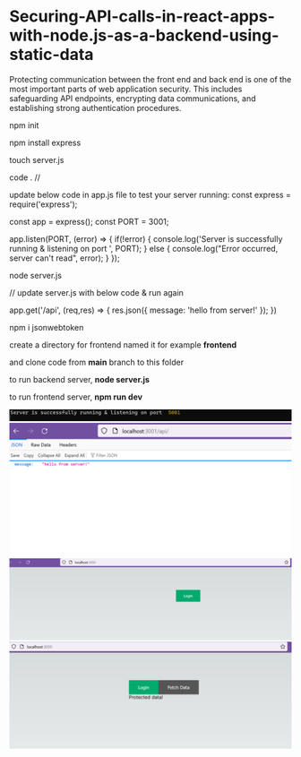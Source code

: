 # Securing-API-calls-in-react-apps-with-node.js-as-a-backend-using-static-data
Protecting communication between the front end and back end is one of the most important parts of web application security. This includes safeguarding API endpoints, encrypting data communications, and establishing strong authentication procedures.


npm init

npm install express

touch server.js

code . //


update below code in app.js file to test your server running:
const express = require('express');

const app = express();
const PORT = 3001;

app.listen(PORT, (error) => {
    if(!error) {
        console.log('Server is successfully running & listening on port ', PORT);
    }
    else {
        console.log("Error occurred, server can't read", error);
    }
});

node server.js

// update server.js with below code & run again

app.get('/api', (req,res) => {
    res.json({ message: 'hello from server!' });
})

npm i jsonwebtoken


create a directory for frontend named it for example **frontend**

and clone code from **main** branch to this folder

to run backend server, **node server.js**

to run frontend server, **npm run dev**

<img src="server-running-3001.png" title="server-running-3001" />
<img src="hello-from-server.png" title="hello-from-server" />
<img src="login-button.png" title="login-button" />
<img src="fetch-data-protected.png" title="fetch-data-protected" />

